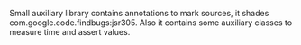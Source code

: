Small auxiliary library contains annotations to mark sources, it shades com.google.code.findbugs:jsr305. Also it contains some auxiliary classes to measure time and assert values.
